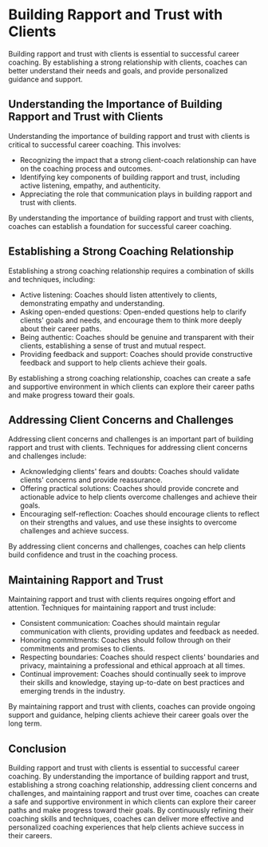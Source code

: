 Building Rapport and Trust with Clients
=============================================================================================

Building rapport and trust with clients is essential to successful career coaching. By establishing a strong relationship with clients, coaches can better understand their needs and goals, and provide personalized guidance and support.

Understanding the Importance of Building Rapport and Trust with Clients
-----------------------------------------------------------------------

Understanding the importance of building rapport and trust with clients is critical to successful career coaching. This involves:

* Recognizing the impact that a strong client-coach relationship can have on the coaching process and outcomes.
* Identifying key components of building rapport and trust, including active listening, empathy, and authenticity.
* Appreciating the role that communication plays in building rapport and trust with clients.

By understanding the importance of building rapport and trust with clients, coaches can establish a foundation for successful career coaching.

Establishing a Strong Coaching Relationship
-------------------------------------------

Establishing a strong coaching relationship requires a combination of skills and techniques, including:

* Active listening: Coaches should listen attentively to clients, demonstrating empathy and understanding.
* Asking open-ended questions: Open-ended questions help to clarify clients' goals and needs, and encourage them to think more deeply about their career paths.
* Being authentic: Coaches should be genuine and transparent with their clients, establishing a sense of trust and mutual respect.
* Providing feedback and support: Coaches should provide constructive feedback and support to help clients achieve their goals.

By establishing a strong coaching relationship, coaches can create a safe and supportive environment in which clients can explore their career paths and make progress toward their goals.

Addressing Client Concerns and Challenges
-----------------------------------------

Addressing client concerns and challenges is an important part of building rapport and trust with clients. Techniques for addressing client concerns and challenges include:

* Acknowledging clients' fears and doubts: Coaches should validate clients' concerns and provide reassurance.
* Offering practical solutions: Coaches should provide concrete and actionable advice to help clients overcome challenges and achieve their goals.
* Encouraging self-reflection: Coaches should encourage clients to reflect on their strengths and values, and use these insights to overcome challenges and achieve success.

By addressing client concerns and challenges, coaches can help clients build confidence and trust in the coaching process.

Maintaining Rapport and Trust
-----------------------------

Maintaining rapport and trust with clients requires ongoing effort and attention. Techniques for maintaining rapport and trust include:

* Consistent communication: Coaches should maintain regular communication with clients, providing updates and feedback as needed.
* Honoring commitments: Coaches should follow through on their commitments and promises to clients.
* Respecting boundaries: Coaches should respect clients' boundaries and privacy, maintaining a professional and ethical approach at all times.
* Continual improvement: Coaches should continually seek to improve their skills and knowledge, staying up-to-date on best practices and emerging trends in the industry.

By maintaining rapport and trust with clients, coaches can provide ongoing support and guidance, helping clients achieve their career goals over the long term.

Conclusion
----------

Building rapport and trust with clients is essential to successful career coaching. By understanding the importance of building rapport and trust, establishing a strong coaching relationship, addressing client concerns and challenges, and maintaining rapport and trust over time, coaches can create a safe and supportive environment in which clients can explore their career paths and make progress toward their goals. By continuously refining their coaching skills and techniques, coaches can deliver more effective and personalized coaching experiences that help clients achieve success in their careers.
